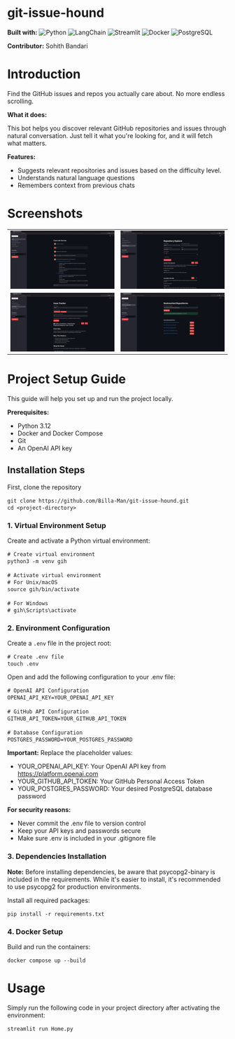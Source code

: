 # git-issue-hound
**Built with:** ![Python](https://img.shields.io/badge/Python-3776AB?style=flat&logo=python&logoColor=white) ![LangChain](https://img.shields.io/badge/LangChain-121212?style=flat&logo=chainlink&logoColor=white) ![Streamlit](https://img.shields.io/badge/Streamlit-FF4B4B?style=flat&logo=Streamlit&logoColor=white) ![Docker](https://img.shields.io/badge/Docker-2496ED?style=flat&logo=docker&logoColor=white) ![PostgreSQL](https://img.shields.io/badge/PostgreSQL-316192?style=flat&logo=postgresql&logoColor=white)

**Contributor:** Sohith Bandari

# Introduction

Find the GitHub issues and repos you actually care about. No more endless scrolling.

**What it does:**

This bot helps you discover relevant GitHub repositories and issues through natural conversation. Just tell it what you're looking for, and it will fetch what matters.

**Features:**
- Suggests relevant repositories and issues based on the difficulty level.
- Understands natural language questions
- Remembers context from previous chats

# Screenshots

<table>
  <tr>
    <td><img src="screenshots/home_page.png"></td>
    <td><img src="screenshots/repo_explorer.png"></td>
  </tr>
  <tr>
    <td><img src="screenshots/issue_tracker.png"></td>
    <td><img src="screenshots/bookmarked_repos.png"></td>
  </tr>
</table>

# Project Setup Guide
This guide will help you set up and run the project locally.

**Prerequisites:**

- Python 3.12
- Docker and Docker Compose
- Git
- An OpenAI API key

## Installation Steps
First, clone the repository
```
git clone https://github.com/Billa-Man/git-issue-hound.git
cd <project-directory>
```

### 1. Virtual Environment Setup
Create and activate a Python virtual environment:
```
# Create virtual environment
python3 -m venv gih

# Activate virtual environment
# For Unix/macOS
source gih/bin/activate

# For Windows
# gih\Scripts\activate
```

### 2. Environment Configuration
Create a `.env` file in the project root:
```
# Create .env file
touch .env
```
Open and add the following configuration to your .env file:
```
# OpenAI API Configuration
OPENAI_API_KEY=YOUR_OPENAI_API_KEY

# GitHub API Configuration
GITHUB_API_TOKEN=YOUR_GITHUB_API_TOKEN

# Database Configuration
POSTGRES_PASSWORD=YOUR_POSTGRES_PASSWORD
```
**Important:** Replace the placeholder values:

- YOUR_OPENAI_API_KEY: Your OpenAI API key from https://platform.openai.com
- YOUR_GITHUB_API_TOKEN: Your GitHub Personal Access Token
- YOUR_POSTGRES_PASSWORD: Your desired PostgreSQL database password

**For security reasons:**
- Never commit the .env file to version control
- Keep your API keys and passwords secure
- Make sure .env is included in your .gitignore file

### 3. Dependencies Installation
**Note:** Before installing dependencies, be aware that psycopg2-binary is included in the requirements. While it's easier to install, it's recommended to use psycopg2 for production environments. 

Install all required packages:
```
pip install -r requirements.txt
```

### 4. Docker Setup
Build and run the containers:
```
docker compose up --build
```

# Usage
Simply run the following code in your project directory after activating the environment:
```
streamlit run Home.py
```
